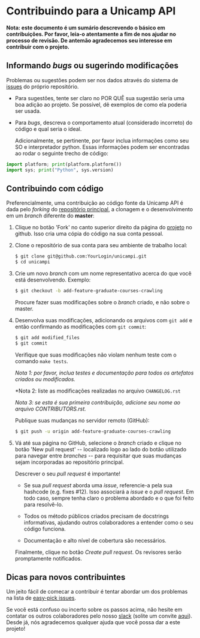 # Contribuindo para a Unicamp API

**Nota: este documento é um sumário descrevendo o básico em contribuições.
Por favor, leia-o atentamente a fim de nos ajudar no processo de revisão.
De antemão agradecemos seu interesse em contribuir com o projeto.**


## Informando *bugs* ou sugerindo modificações

Problemas ou sugestões podem ser nos dados através do sistema de
[issues](https://github.com/gabisurita/unicampi/issues) do próprio
repositório.

-  Para sugestões, tente ser claro no POR QUÊ sua sugestão seria uma
   boa adição ao projeto. Se possível, dê exemplos de como ela poderia
   ser usada.

-  Para *bugs*, descreva o comportamento atual (considerado incorreto)
   do código e qual seria o ideal.

   Adicionalmente, se pertinente, por favor inclua informações como seu
   SO e interpretador python. Essas informações podem ser encontradas
   ao rodar o seguinte trecho de código:

  ```python
  import platform; print(platform.platform())
  import sys; print("Python", sys.version)
  ```


## Contribuindo com código

Preferencialmente, uma contribuição ao código fonte da Unicamp API é dada
pelo *forking* do [repositório principal](https://github.com/gabisurita/unicampi),
a clonagem e o desenvolvimento em um *branch* diferente do **master**:

1. Clique no botão 'Fork' no canto superior direito da página do
   [projeto](https://github.com/gabisurita/unicampi) no github. Isso cria uma
   cópia do código na sua conta pessoal.

2. Clone o repositório de sua conta para seu ambiente de trabalho local:

   ```bash
   $ git clone git@github.com:YourLogin/unicampi.git
   $ cd unicampi
   ```

3. Crie um novo *branch* com um nome representativo acerca do que você está
   desenvolvendo. Exemplo:

   ```bash
   $ git checkout -b add-feature-graduate-courses-crawling
   ```

   Procure fazer suas modificações sobre o *branch* criado, e não sobre o
   master.

4. Desenvolva suas modificações, adicionando os arquivos com ``git add`` e
   então confirmando as modificações com ``git commit``:

   ```bash
   $ git add modified_files
   $ git commit
   ```

   Verifique que suas modificações não violam nenhum teste com o
   comando `make tests`.

   *Nota 1: por favor, inclua testes e documentação para todos os
   artefatos criados ou modificados.*

   *Nota 2: liste as modificações realizadas no arquivo `CHANGELOG.rst`

   *Nota 3: se esta é sua primeira contribuição, adicione seu nome ao
   arquivo CONTRIBUTORS.rst.*


   Publique suas mudanças no servidor remoto (GitHub):

   ```bash
   $ git push -u origin add-feature-graduate-courses-crawling
   ```

5. Vá até sua página no GitHub, selecione o *branch* criado e clique
   no botão 'New pull request' -- localizado logo ao lado do botão
   utilizado para navegar entre *branches* -- para requisitar que
   suas mudanças sejam incorporadas ao repositório principal.

   Descrever o seu *pull request* é importante!

   -  Se sua *pull request* aborda uma *issue*, referencie-a pela sua hashcode
      (e.g. fixes #12). Isso associará a *issue* e o *pull request*. Em todo caso,
      sempre tenha claro o problema abordado e o que foi feito para resolvê-lo.

   -  Todos os método públicos criados precisam de docstrings informativas,
      ajudando outros colaboradores a entender como o seu código funciona.

   -  Documentação e alto nível de cobertura são necessários.

   Finalmente, clique no botão *Create pull request*.
   Os revisores serão promptamente notificados.


## Dicas para novos contribuintes

Um jeito fácil de comecar a contribuir é tentar abordar um dos problemas
na lista de [easy-pick issues](https://github.com/gabisurita/unicampi/issues?q=is%3Aopen+is%3Aissue+label%3Aeasy-pick).

Se você está confuso ou incerto sobre os passos acima, não hesite em contatar
os outros colaboradores pelo nosso [slack](https://unicampi.slack.com)
(solite um convite [aqui](https://unicampi-slack.herokuapp.com/)).
Desde já, nós agradecemos qualquer ajuda que você possa dar a este projeto!

